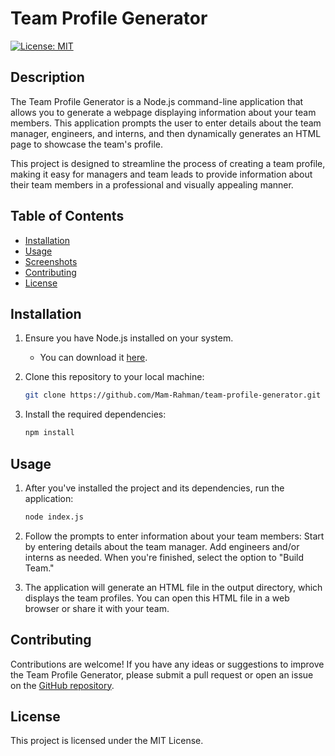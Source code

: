 # Team Profile Generator

[![License: MIT](https://img.shields.io/badge/License-MIT-blue.svg)](https://opensource.org/licenses/MIT)

## Description

The Team Profile Generator is a Node.js command-line application that allows you to generate a webpage displaying information about your team members. This application prompts the user to enter details about the team manager, engineers, and interns, and then dynamically generates an HTML page to showcase the team's profile.

This project is designed to streamline the process of creating a team profile, making it easy for managers and team leads to provide information about their team members in a professional and visually appealing manner.

## Table of Contents

- [Installation](#installation)
- [Usage](#usage)
- [Screenshots](#screenshots)
- [Contributing](#contributing)
- [License](#license)

## Installation

1. Ensure you have Node.js installed on your system.
   - You can download it [here](https://nodejs.org/).

2. Clone this repository to your local machine:

   ```bash
   git clone https://github.com/Mam-Rahman/team-profile-generator.git

3. Install the required dependencies:

    ```bash
    npm install

## Usage

1. After you've installed the project and its dependencies, run the application:
    ```bash
    node index.js

2. Follow the prompts to enter information about your team members:
Start by entering details about the team manager.
Add engineers and/or interns as needed.
When you're finished, select the option to "Build Team."

3. The application will generate an HTML file in the output directory, which displays the team profiles. You can open this HTML file in a web browser or share it with your team. 

## Contributing

Contributions are welcome! If you have any ideas or suggestions to improve the Team Profile Generator, please submit a pull request or open an issue on the [GitHub repository](https://github.com/Mam-Rahman/team-profile-generator).

## License

This project is licensed under the MIT License.
